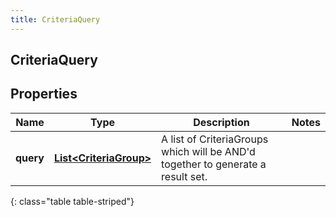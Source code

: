 ```yaml
---
title: CriteriaQuery
---
```

## CriteriaQuery


## Properties

| Name | Type | Description | Notes |
| ------------ | ------------- | ------------- | ------------- |
| **query** | <!----><!---->[**List&lt;CriteriaGroup&gt;**](CriteriaGroup.html)<!----> | A list of CriteriaGroups which will be AND'd together to generate a result set. |  |
{: class="table table-striped"}



